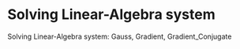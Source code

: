 # Solving Linear-Algebra system

Solving Linear-Algebra system: Gauss, Gradient, Gradient_Conjugate
